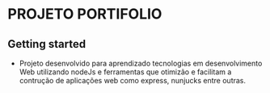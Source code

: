 # PROJETO PORTIFOLIO


## Getting started
 
 - Projeto desenvolvido para aprendizado tecnologias em desenvolvimento Web utilizando nodeJs e ferramentas que otimizão e facilitam a contrução de aplicações web como express, nunjucks entre outras.



